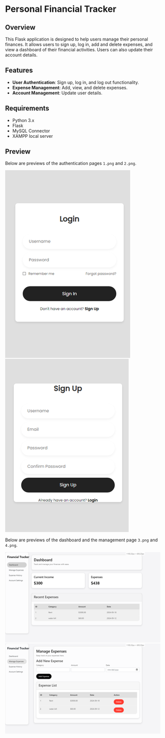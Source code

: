 # Personal Financial Tracker

## Overview

This Flask application is designed to help users manage their personal finances. It allows users to sign up, log in, add and delete expenses, and view a dashboard of their financial activities. Users can also update their account details.

## Features

- **User Authentication**: Sign up, log in, and log out functionality.
- **Expense Management**: Add, view, and delete expenses.
- **Account Management**: Update user details.

## Requirements

- Python 3.x
- Flask
- MySQL Connector
- XAMPP local server

## Preview



Below are previews of the authentication pages `1.png` and `2.png`.

![1.png](images/1.png) ![2.png](images/2.png)



Below are previews of the dashboard and the management page `3.png` and `4.png`.

![3.png](images/3.png) ![4.png](images/4.png)
